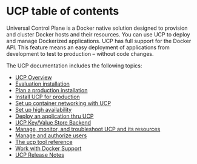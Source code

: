 <!--[metadata]>
+++
title ="Docker Universal Control Plane"
description="Docker Universal Control Plane"
[menu.main]
parent="mn_ucp"
weight="-100"
+++
<![end-metadata]-->


# UCP table of contents

Universal Control Plane is a Docker native solution designed to provision and
cluster Docker hosts and their resources. You can use UCP to deploy and manage
Dockerized applications. UCP has full support for the Docker API. This feature
means an easy deployment of applications from development to test to production
&ndash; without code changes.

The UCP documentation includes the following topics:

* [UCP Overview](index.md)
* [Evaluation installation](evaluation-install.md)
* [Plan a production installation](plan-production-install.md)
* [Install UCP for production](production-install.md)
* [Set up container networking with UCP](networking.md)
* [Set up high availability](understand_ha.md)
* [Deploy an application thru UCP](deploy-application.md)
* [UCP Key/Value Store Backend](kv_store.md)
* [Manage, monitor, and troubleshoot UCP and its resources](manage/monitor-ucp.md)
* [Manage and authorize users](manage/monitor-manage-users.md)
* [The ucp tool reference](reference/index.md)
* [Work with Docker Support](support.md)
* [UCP Release Notes](release_notes.md)
